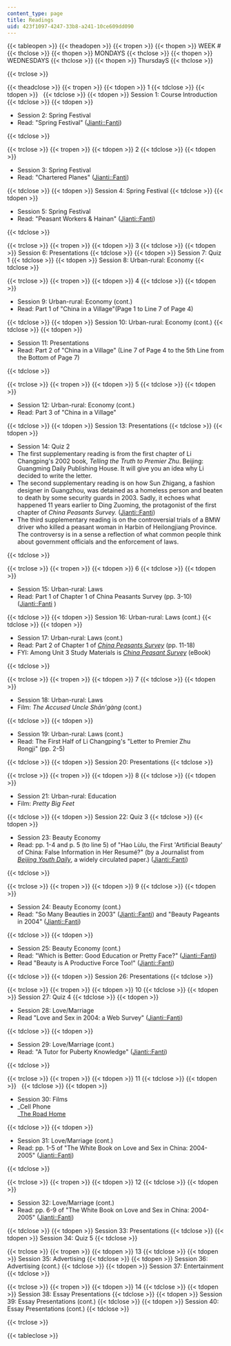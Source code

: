 ```yaml
---
content_type: page
title: Readings
uid: 423f1097-4247-33b8-a241-10ce609dd090
---
```


{{< tableopen >}}
{{< theadopen >}}
{{< tropen >}}
{{< thopen >}}
WEEK #
{{< thclose >}}
{{< thopen >}}
MONDAYS
{{< thclose >}}
{{< thopen >}}
WEDNESDAYS
{{< thclose >}}
{{< thopen >}}
ThursdayS
{{< thclose >}}

{{< trclose >}}

{{< theadclose >}}
{{< tropen >}}
{{< tdopen >}}
1
{{< tdclose >}}
{{< tdopen >}}
 
{{< tdclose >}}
{{< tdopen >}}
Session 1: Course Introduction
{{< tdclose >}}
{{< tdopen >}}


*   Session 2: Spring Festival
*   Read: "Spring Festival" ([Jianti::Fanti](http://web.archive.org/web/20160517221936/http://www.sc.xinhuanet.com/content/2004-07/16/content_2504441.htm))


{{< tdclose >}}

{{< trclose >}}
{{< tropen >}}
{{< tdopen >}}
2
{{< tdclose >}}
{{< tdopen >}}


*   Session 3: Spring Festival
*   Read: "Chartered Planes" ([Jianti::Fanti](http://cnreviews.com/life/society-culture/political-debate-jianti-fanti-complex-simplified-chinese-characters_20090514.html))


{{< tdclose >}}
{{< tdopen >}}
Session 4: Spring Festival
{{< tdclose >}}
{{< tdopen >}}


*   Session 5: Spring Festival
*   Read: "Peasant Workers & Hainan" ([Jianti::Fanti](http://life.people.com.cn/GB/1089/3119952.html))


{{< tdclose >}}

{{< trclose >}}
{{< tropen >}}
{{< tdopen >}}
3
{{< tdclose >}}
{{< tdopen >}}
Session 6: Presentations
{{< tdclose >}}
{{< tdopen >}}
Session 7: Quiz 1
{{< tdclose >}}
{{< tdopen >}}
Session 8: Urban-rural: Economy
{{< tdclose >}}

{{< trclose >}}
{{< tropen >}}
{{< tdopen >}}
4
{{< tdclose >}}
{{< tdopen >}}


*   Session 9: Urban-rural: Economy (cont.)
*   Read: Part 1 of "China in a Village"(Page 1 to Line 7 of Page 4)


{{< tdclose >}}
{{< tdopen >}}
Session 10: Urban-rural: Economy (cont.)
{{< tdclose >}}
{{< tdopen >}}


*   Session 11: Presentations
*   Read: Part 2 of "China in a Village" (Line 7 of Page 4 to the 5th Line from the Bottom of Page 7)


{{< tdclose >}}

{{< trclose >}}
{{< tropen >}}
{{< tdopen >}}
5
{{< tdclose >}}
{{< tdopen >}}


*   Session 12: Urban-rural: Economy (cont.)
*   Read: Part 3 of "China in a Village"


{{< tdclose >}}
{{< tdopen >}}
Session 13: Presentations
{{< tdclose >}}
{{< tdopen >}}


*   Session 14: Quiz 2
*   The first supplementary reading is from the first chapter of Li Changping's 2002 book, _Telling the Truth to Premier Zhu_. Beijing: Guangming Daily Publishing House. It will give you an idea why Li decided to write the letter.
*   The second supplementary reading is on how Sun Zhigang, a fashion designer in Guangzhou, was detained as a homeless person and beaten to death by some security guards in 2003. Sadly, it echoes what happened 11 years earlier to Ding Zuoming, the protagonist of the first chapter of _China Peasants Survey._ ([Jianti::Fanti](http://www.nanfangdaily.com.cn/default.asp))
*   The third supplementary reading is on the controversial trials of a BMW driver who killed a peasant woman in Harbin of Heilongjiang Province. The controversy is in a sense a reflection of what common people think about government officials and the enforcement of laws.


{{< tdclose >}}

{{< trclose >}}
{{< tropen >}}
{{< tdopen >}}
6
{{< tdclose >}}
{{< tdopen >}}


*   Session 15: Urban-rural: Laws
*   Read: Part 1 of Chapter 1 of China Peasants Survey (pp. 3-10) ([Jianti::Fanti](http://www.nanfangdaily.com.cn/default.asp) )


{{< tdclose >}}
{{< tdopen >}}
Session 16: Urban-rural: Laws (cont.)
{{< tdclose >}}
{{< tdopen >}}


*   Session 17: Urban-rural: Laws (cont.)
*   Read: Part 2 of Chapter 1 of [_China Peasants Survey_](http://www.nanfangdaily.com.cn/default.asp) (pp. 11-18)
*   FYI: Among Unit 3 Study Materials is [_China Peasant Survey_](http://www.nanfangdaily.com.cn/default.asp) (eBook)


{{< tdclose >}}

{{< trclose >}}
{{< tropen >}}
{{< tdopen >}}
7
{{< tdclose >}}
{{< tdopen >}}


*   Session 18: Urban-rural: Laws
*   Film: _The Accused Uncle Shān'gàng_ (cont.)


{{< tdclose >}}
{{< tdopen >}}


*   Session 19: Urban-rural: Laws (cont.)
*   Read: The First Half of Li Changping's "Letter to Premier Zhu Rongji" (pp. 2-5)


{{< tdclose >}}
{{< tdopen >}}
Session 20: Presentations
{{< tdclose >}}

{{< trclose >}}
{{< tropen >}}
{{< tdopen >}}
8
{{< tdclose >}}
{{< tdopen >}}


*   Session 21: Urban-rural: Education
*   Film: _Pretty Big Feet_


{{< tdclose >}}
{{< tdopen >}}
Session 22: Quiz 3
{{< tdclose >}}
{{< tdopen >}}


*   Session 23: Beauty Economy
*   Read: pp. 1-4 and p. 5 (to line 5) of "Hao Lùlu, the First 'Artificial Beauty' of China: False Information in Her Resumé?" (by a Journalist from [_Beijing Youth Daily_](http://www.danwei.org/media_business/beijing_youth_daily_on_the_cap.php), a widely circulated paper.) ([Jianti::Fanti](http://web.archive.org/web/20141006181021/http://www.bj.xinhuanet.com/bjpd_sdzx/2004-03/02/content_1709588.htm))


{{< tdclose >}}

{{< trclose >}}
{{< tropen >}}
{{< tdopen >}}
9
{{< tdclose >}}
{{< tdopen >}}


*   Session 24: Beauty Economy (cont.)
*   Read: "So Many Beauties in 2003" ([Jianti::Fanti](http://culture.163.com/partner/weekly/editor/040210/040210_82413.html)) and "Beauty Pageants in 2004" ([Jianti::Fanti](http://www.neweekly.com.cn/index/))


{{< tdclose >}}
{{< tdopen >}}


*   Session 25: Beauty Economy (cont.)
*   Read: "Which is Better: Good Education or Pretty Face?" ([Jianti::Fanti](http://web.archive.org/web/20141006181344/http://www.sc.xinhuanet.com/content/2005-03/14/content_3870350.htm))
*   Read "Beauty is A Productive Force Too!" ([Jianti::Fanti](http://news.sina.com.cn/guide/))


{{< tdclose >}}
{{< tdopen >}}
Session 26: Presentations
{{< tdclose >}}

{{< trclose >}}
{{< tropen >}}
{{< tdopen >}}
10
{{< tdclose >}}
{{< tdopen >}}
Session 27: Quiz 4
{{< tdclose >}}
{{< tdopen >}}


*   Session 28: Love/Marriage
*   Read "Love and Sex in 2004: a Web Survey" ([Jianti::Fanti](http://culture.163.com/partner/weekly/editor/040227/040227_83137.html))


{{< tdclose >}}
{{< tdopen >}}


*   Session 29: Love/Marriage (cont.)
*   Read: "A Tutor for Puberty Knowledge" ([Jianti::Fanti](http://www.sc.xinhuanet.com/content/2004-07/16/content_2504441.htm))


{{< tdclose >}}

{{< trclose >}}
{{< tropen >}}
{{< tdopen >}}
11
{{< tdclose >}}
{{< tdopen >}}
 
{{< tdclose >}}
{{< tdopen >}}


*   Session 30: Films
*   _Cell Phone  
    _[The Road Home](http://www.imdb.com/title/tt0235060/) 


{{< tdclose >}}
{{< tdopen >}}


*   Session 31: Love/Marriage (cont.)
*   Read: pp. 1-5 of "The White Book on Love and Sex in China: 2004-2005" ([Jianti::Fanti](http://web.archive.org/web/20160517221936/http://www.sc.xinhuanet.com/content/2004-07/16/content_2504441.htm))


{{< tdclose >}}

{{< trclose >}}
{{< tropen >}}
{{< tdopen >}}
12
{{< tdclose >}}
{{< tdopen >}}


*   Session 32: Love/Marriage (cont.)
*   Read: pp. 6-9 of "The White Book on Love and Sex in China: 2004-2005" ([Jianti::Fanti](http://www.neweekly.com.cn/index/))


{{< tdclose >}}
{{< tdopen >}}
Session 33: Presentations
{{< tdclose >}}
{{< tdopen >}}
Session 34: Quiz 5
{{< tdclose >}}

{{< trclose >}}
{{< tropen >}}
{{< tdopen >}}
13
{{< tdclose >}}
{{< tdopen >}}
Session 35: Advertising
{{< tdclose >}}
{{< tdopen >}}
Session 36: Advertising (cont.)
{{< tdclose >}}
{{< tdopen >}}
Session 37: Entertainment
{{< tdclose >}}

{{< trclose >}}
{{< tropen >}}
{{< tdopen >}}
14
{{< tdclose >}}
{{< tdopen >}}
Session 38: Essay Presentations
{{< tdclose >}}
{{< tdopen >}}
Session 39: Essay Presentations (cont.)
{{< tdclose >}}
{{< tdopen >}}
Session 40: Essay Presentations (cont.)
{{< tdclose >}}

{{< trclose >}}

{{< tableclose >}}